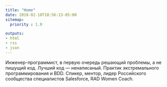 ```yaml
---
title: "Home"
date: 2018-02-10T18:56:13-05:00
sitemap:
  priority : 1.0

outputs:
- html
- rss
- json
---
```

Инженер-программист, в первую очередь решающий проблемы, а не пишущий код. Лучший код — ненаписаный. Практик экстремального программирования и BDD. Спикер, ментор, лидер Российского сообщества специалистов Salesforce, RAD Women Coach.
